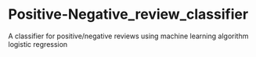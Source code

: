 # Positive-Negative_review_classifier
A classifier for positive/negative reviews using machine learning algorithm  logistic regression
